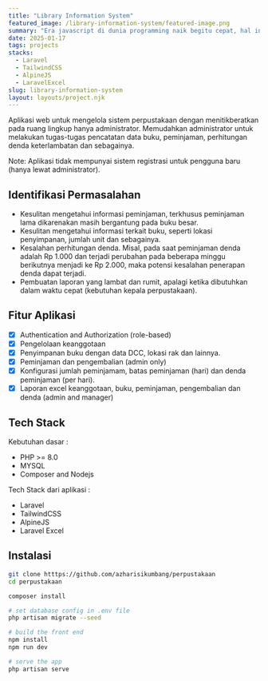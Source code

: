 ```yaml
---
title: "Library Information System"
featured_image: /library-information-system/featured-image.png
summary: "Era javascript di dunia programming naik begitu cepat, hal ini ditandai dengan munculnya berbagai produk yang menjadikan javascript sebagai…"
date: 2025-01-17
tags: projects
stacks:
  - Laravel
  - TailwindCSS
  - AlpineJS
  - LaravelExcel
slug: library-information-system
layout: layouts/project.njk
---
```


Aplikasi web untuk mengelola sistem perpustakaan dengan menitikberatkan pada ruang lingkup hanya administrator. Memudahkan administrator untuk melakukan tugas-tugas pencatatan data buku, peminjaman, perhitungan denda keterlambatan dan sebagainya. 

Note: Aplikasi tidak mempunyai sistem registrasi untuk pengguna baru (hanya lewat administrator).

## Identifikasi Permasalahan

- Kesulitan mengetahui informasi peminjaman, terkhusus peminjaman lama dikarenakan masih bergantung pada buku besar.
- Kesulitan mengetahui informasi terkait buku, seperti lokasi penyimpanan, jumlah unit dan sebagainya.
- Kesalahan perhitungan denda. Misal, pada saat peminjaman denda adalah Rp 1.000 dan terjadi perubahan pada beberapa minggu berikutnya menjadi ke Rp 2.000, maka potensi kesalahan penerapan denda dapat terjadi.
- Pembuatan laporan yang lambat dan rumit, apalagi ketika dibutuhkan dalam waktu cepat (kebutuhan kepala perpustakaan).

## Fitur Aplikasi
- [x] Authentication and Authorization (role-based)
- [x] Pengelolaan keanggotaan
- [x] Penyimpanan buku dengan data DCC, lokasi rak dan lainnya.
- [x] Peminjaman dan pengembalian (admin only)
- [x] Konfigurasi jumlah peminjamam, batas peminjaman (hari) dan denda peminjaman (per hari).
- [x] Laporan excel keanggotaan, buku, peminjaman, pengembalian dan denda (admin and manager)

## Tech Stack

Kebutuhan dasar :
- PHP >= 8.0
- MYSQL
- Composer and Nodejs

Tech Stack dari aplikasi :
- Laravel
- TailwindCSS 
- AlpineJS
- Laravel Excel

## Instalasi

```bash
git clone htttps://github.com/azharisikumbang/perpustakaan
cd perpustakaan

composer install 

# set database config in .env file
php artisan migrate --seed

# build the front end
npm install 
npm run dev

# serve the app
php artisan serve

```


